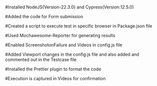 #Installed NodeJS(Version-22.3.0) and Cypress(Version:12.5.0)

#Added the code for Form submission

#Created a script to execute test in specific browser in Package.json file

#Used Mochawesome-Reporter for generating results 

#Enabled ScreenshotonFailure and Videos in config.js file

#Added Viewport changes in the config.js file and also added and commented out in the Testcase file  

#Installed the Prettier plugin to format the code

#Execution is captured in Videos for confirmation
